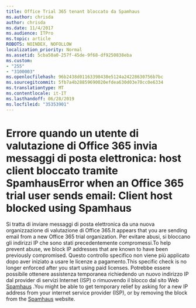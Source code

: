 ```yaml
---
title: Office Trial 365 tenant bloccato da Spamhaus
ms.author: chrisda
author: chrisda
ms.date: 11/4/2017
ms.audience: ITPro
ms.topic: article
ROBOTS: NOINDEX, NOFOLLOW
localization_priority: Normal
ms.assetid: 5cba50a0-257f-45de-9f68-df9250838eba
ms.custom:
- "255"
- "3100003"
ms.openlocfilehash: 96b2438d01163398438e5124a24228630756b7bc
ms.sourcegitcommit: 5fb7a4b28859690020efdea630d03e70cc0e6334
ms.translationtype: MT
ms.contentlocale: it-IT
ms.lasthandoff: 06/28/2019
ms.locfileid: "35353901"
---
```

# <a name="error-when-an-office-365-trial-user-sends-email-client-host-blocked-using-spamhaus"></a><span data-ttu-id="2162f-102">Errore quando un utente di valutazione di Office 365 invia messaggi di posta elettronica: host client bloccato tramite Spamhaus</span><span class="sxs-lookup"><span data-stu-id="2162f-102">Error when an Office 365 trial user sends email: Client host blocked using Spamhaus</span></span>

<span data-ttu-id="2162f-103">Si tratta di inviare messaggi di posta elettronica da una nuova organizzazione di valutazione di Office 365.</span><span class="sxs-lookup"><span data-stu-id="2162f-103">It appears that you are sending email from a new Office 365 trial organization.</span></span> <span data-ttu-id="2162f-104">Per evitare abusi, si bloccano gli indirizzi IP che sono stati precedentemente compromessi.</span><span class="sxs-lookup"><span data-stu-id="2162f-104">To help prevent abuse, we block IP addresses that are known to have been previously compromised.</span></span> <span data-ttu-id="2162f-105">Questo controllo specifico non viene più applicato dopo aver iniziato a usare le licenze a pagamento.</span><span class="sxs-lookup"><span data-stu-id="2162f-105">This specific check is no longer enforced after you start using paid licenses.</span></span> <span data-ttu-id="2162f-106">Potrebbe essere possibile ottenere assistenza temporanea richiedendo un nuovo indirizzo IP dal provider di servizi Internet (ISP) o rimuovendo il blocco dal sito Web [Spamhaus](https://go.microsoft.com/fwlink/p/?linkid=123245) .</span><span class="sxs-lookup"><span data-stu-id="2162f-106">You might be able to get temporary relief by asking for a new IP address from your internet service provider (ISP), or by removing the block from the [Spamhaus](https://go.microsoft.com/fwlink/p/?linkid=123245) website.</span></span>
